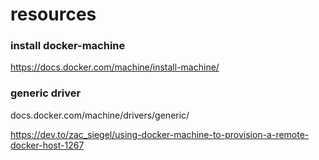 # resources

### install docker-machine

https://docs.docker.com/machine/install-machine/

### generic driver

docs.docker.com/machine/drivers/generic/

https://dev.to/zac_siegel/using-docker-machine-to-provision-a-remote-docker-host-1267